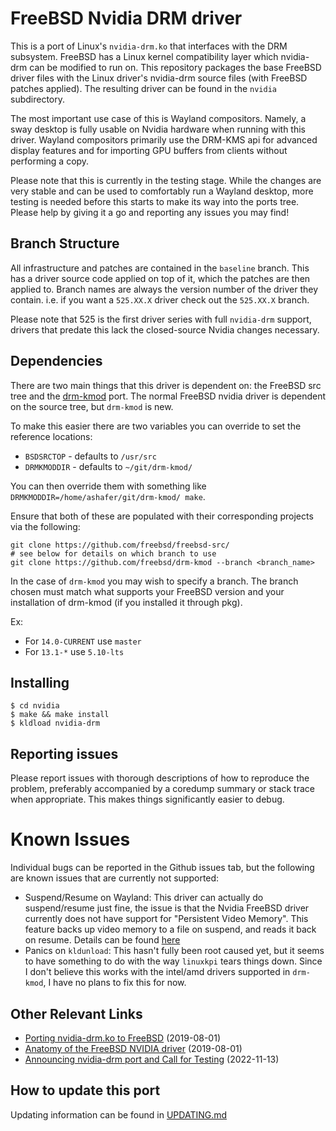 # FreeBSD Nvidia DRM driver

This is a port of Linux's `nvidia-drm.ko` that interfaces with the DRM
subsystem. FreeBSD has a Linux kernel compatibility layer which nvidia-drm can
be modified to run on. This repository packages the base FreeBSD driver files
with the Linux driver's nvidia-drm source files (with FreeBSD patches applied).
The resulting driver can be found in the `nvidia` subdirectory.

The most important use case of this is Wayland compositors. Namely, a sway
desktop is fully usable on Nvidia hardware when running with this driver. Wayland
compositors primarily use the DRM-KMS api for advanced display features and
for importing GPU buffers from clients without performing a copy.

Please note that this is currently in the testing stage. While the changes are
very stable and can be used to comfortably run a Wayland desktop, more testing
is needed before this starts to make its way into the ports tree. Please help
by giving it a go and reporting any issues you may find!

## Branch Structure

All infrastructure and patches are contained in the `baseline` branch. This has
a driver source code applied on top of it, which the patches are then applied
to. Branch names are always the version number of the driver they contain. i.e.
if you want a `525.XX.X` driver check out the `525.XX.X` branch.

Please note that 525 is the first driver series with full `nvidia-drm` support,
drivers that predate this lack the closed-source Nvidia changes necessary.

## Dependencies

There are two main things that this driver is dependent on: the FreeBSD src
tree and the [drm-kmod](https://github.com/freebsd/drm-kmod) port. The normal
FreeBSD nvidia driver is dependent on the source tree, but `drm-kmod` is new.

To make this easier there are two variables you can override to set the
reference locations:
* `BSDSRCTOP` - defaults to `/usr/src`
* `DRMKMODDIR` - defaults to `~/git/drm-kmod/`

You can then override them with something like
`DRMKMODDIR=/home/ashafer/git/drm-kmod/ make`.

Ensure that both of these are populated with their corresponding projects
via the following:
```
git clone https://github.com/freebsd/freebsd-src/ 
# see below for details on which branch to use
git clone https://github.com/freebsd/drm-kmod --branch <branch_name>
```

In the case of `drm-kmod` you may wish to specify a branch. The branch chosen
must match what supports your FreeBSD version and your installation of drm-kmod
(if you installed it through pkg).

Ex:
* For `14.0-CURRENT` use `master`
* For `13.1-*` use `5.10-lts`

## Installing

```
$ cd nvidia
$ make && make install
$ kldload nvidia-drm
```

## Reporting issues

Please report issues with thorough descriptions of how to reproduce the
problem, preferably accompanied by a coredump summary or stack trace when
appropriate. This makes things significantly easier to debug.

# Known Issues

Individual bugs can be reported in the Github issues tab, but the following are
known issues that are currently not supported:

* Suspend/Resume on Wayland: This driver can actually do suspend/resume just
  fine, the issue is that the Nvidia FreeBSD driver currently does not have
  support for "Persistent Video Memory". This feature backs up video memory to
  a file on suspend, and reads it back on resume. Details can be found
  [here](https://download.nvidia.com/XFree86/Linux-x86_64/435.17/README/powermanagement.html)
* Panics on `kldunload`: This hasn't fully been root caused yet, but it seems
  to have something to do with the way `linuxkpi` tears things down. Since I
  don't believe this works with the intel/amd drivers supported in `drm-kmod`,
  I have no plans to fix this for now.

## Other Relevant Links

* [Porting nvidia-drm.ko to FreeBSD](https://badland.io/nvidia-drm.md) (2019-08-01)
* [Anatomy of the FreeBSD NVIDIA driver](https://badland.io/nvidia.md) (2019-08-01)
* [Announcing nvidia-drm port and Call for Testing](https://badland.io/announcing_nvidia_drm.md) (2022-11-13)

## How to update this port

Updating information can be found in [UPDATING.md](UPDATING.md)
